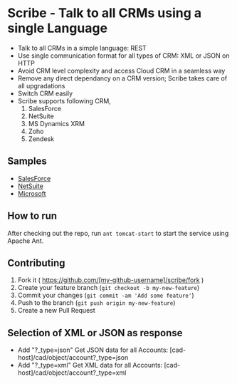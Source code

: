 # Scribe - Talk to all CRMs using a single Language

- Talk to all CRMs in a simple language: REST
- Use single communication format for all types of CRM:	XML or JSON on HTTP
- Avoid CRM level complexity and access Cloud CRM in a seamless way
- Remove any direct dependancy on a CRM version; Scribe takes care of all upgradations
- Switch CRM easily
- Scribe supports following CRM,
	1. SalesForce
	2. NetSuite
	3. MS Dynamics XRM
	4. Zoho
	5. Zendesk

Samples
--------------
-  [SalesForce][salesforce.md]
-  [NetSuite][netsuite.md]
-  [Microsoft][microsoft.md]

## How to run 

After checking out the repo, run `ant tomcat-start` to start the service using Apache Ant. 

## Contributing

1. Fork it ( https://github.com/[my-github-username]/scribe/fork )
2. Create your feature branch (`git checkout -b my-new-feature`)
3. Commit your changes (`git commit -am 'Add some feature'`)
4. Push to the branch (`git push origin my-new-feature`)
5. Create a new Pull Request

## Selection of XML or JSON as response 

- Add "?_type=json" Get JSON data for all Accounts: [cad-host]/cad/object/account?_type=json
- Add "?_type=xml" Get XML data for all Accounts: [cad-host]/cad/object/account?_type=xml

[salesforce.md]: https://github.com/inbravo/scribe/blob/master/docs/md/salesforce.md
[netsuite.md]: https://github.com/inbravo/scribe/blob/master/docs/md/netsuite.md
[microsoft.md]: https://github.com/inbravo/scribe/blob/master/docs/md/microsoft.md

